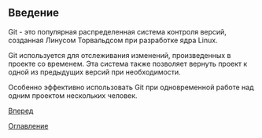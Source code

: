 ## Введение

Git - это популярная распределенная система контроля версий, созданная Линусом Торвальдсом при разработке ядра Linux.

Git используется для отслеживания изменений, произведенных в проекте со временем. Эта система также позволяет вернуть проект к одной из предыдущих версий при необходимости.

Особенно эффективно использовать Git при одновременной работе над одним проектом нескольких человек.



[Вперед](./help.md)

[Оглавление](./readme.md)